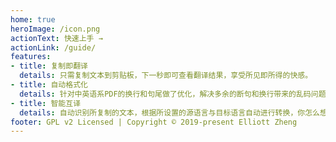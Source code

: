 ```yaml
---
home: true
heroImage: /icon.png
actionText: 快速上手 →
actionLink: /guide/
features:
- title: 复制即翻译
  details: 只需复制文本到剪贴板，下一秒即可查看翻译结果，享受所见即所得的快感。
- title: 自动格式化
  details: 针对中英语系PDF的换行和句尾做了优化，解决多余的断句和换行带来的乱码问题，翻译结果更符合阅读习惯。
- title: 智能互译
  details: 自动识别所复制的文本，根据所设置的源语言与目标语言自动进行转换，你怎么想就怎么翻译。
footer: GPL v2 Licensed | Copyright © 2019-present Elliott Zheng
---
```


